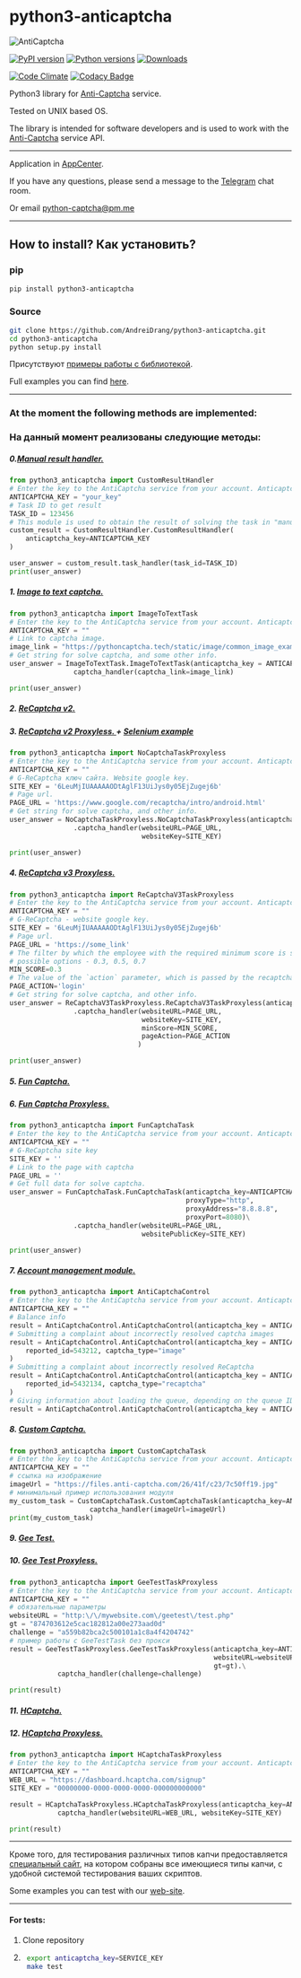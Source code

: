 # python3-anticaptcha

![AntiCaptcha](files/AntiCaptcha.png)

[![PyPI version](https://badge.fury.io/py/python3-anticaptcha.svg)](https://badge.fury.io/py/python3-anticaptcha)
[![Python versions](https://img.shields.io/pypi/pyversions/python3-anticaptcha.svg?logo=python&logoColor=FBE072)](https://badge.fury.io/py/python3-anticaptcha)
[![Downloads](https://pepy.tech/badge/python3-anticaptcha/month)](https://pepy.tech/project/python3-anticaptcha)

[![Code Climate](https://codeclimate.com/github/AndreiDrang/python3-anticaptcha/badges/gpa.svg)](https://codeclimate.com/github/AndreiDrang/python3-anticaptcha)
[![Codacy Badge](https://api.codacy.com/project/badge/Grade/2daabf7ff7974f01b9348fe64483c7af)](https://app.codacy.com/app/drang.andray/python3-anticaptcha?utm_source=github.com&utm_medium=referral&utm_content=AndreiDrang/python3-anticaptcha&utm_campaign=Badge_Grade_Settings)


Python3 library for [Anti-Captcha](https://anti-captcha.com/mainpage) service.

Tested on UNIX based OS.

The library is intended for software developers and is used to work with the [Anti-Captcha](https://anti-captcha.com/mainpage) service API.

***
Application in [AppCenter](https://anti-captcha.com/clients/tools/appcenter/app/867).

If you have any questions, please send a message to the [Telegram](https://t.me/pythoncaptcha) chat room.

Or email python-captcha@pm.me
***

## How to install? Как установить?

### pip

```bash
pip install python3-anticaptcha
```


### Source
```bash
git clone https://github.com/AndreiDrang/python3-anticaptcha.git
cd python3-anticaptcha
python setup.py install
```
Присутствуют [примеры работы с библиотекой](./anticaptcha_examples).

Full examples you can find [here](./anticaptcha_examples).

***
### At the moment the following methods are implemented:
### На данный момент реализованы следующие методы:

##### 0.[Manual result handler.](./anticaptcha_examples/custom_result_handler_example.py)

 
```python
from python3_anticaptcha import CustomResultHandler
# Enter the key to the AntiCaptcha service from your account. Anticaptcha service key.
ANTICAPTCHA_KEY = "your_key"
# Task ID to get result
TASK_ID = 123456
# This module is used to obtain the result of solving the task in "manual" mode
custom_result = CustomResultHandler.CustomResultHandler(
    anticaptcha_key=ANTICAPTCHA_KEY
)

user_answer = custom_result.task_handler(task_id=TASK_ID)
print(user_answer)
```

##### 1. [Image to text captcha.](./anticaptcha_examples/anticaptcah_image_to_text_example.py)

 
```python
from python3_anticaptcha import ImageToTextTask
# Enter the key to the AntiCaptcha service from your account. Anticaptcha service key.
ANTICAPTCHA_KEY = ""
# Link to captcha image.
image_link = "https://pythoncaptcha.tech/static/image/common_image_example/800070.png"
# Get string for solve captcha, and some other info.
user_answer = ImageToTextTask.ImageToTextTask(anticaptcha_key = ANTICAPTCHA_KEY).\
                captcha_handler(captcha_link=image_link)

print(user_answer)
```

##### 2. [ReCaptcha v2.](./anticaptcha_examples/anticaptcha_nocaptcha_example.py)


##### 3. [ReCaptcha v2 Proxyless. ](./anticaptcha_examples/anticaptcha_nocaptcha_example.py) + [Selenium example](./anticaptcha_examples/selenium_recaptcha_v2.py)

```python
from python3_anticaptcha import NoCaptchaTaskProxyless
# Enter the key to the AntiCaptcha service from your account. Anticaptcha service key.
ANTICAPTCHA_KEY = ""
# G-ReCaptcha ключ сайта. Website google key.
SITE_KEY = '6LeuMjIUAAAAAODtAglF13UiJys0y05EjZugej6b'
# Page url.
PAGE_URL = 'https://www.google.com/recaptcha/intro/android.html'
# Get string for solve captcha, and other info.
user_answer = NoCaptchaTaskProxyless.NoCaptchaTaskProxyless(anticaptcha_key = ANTICAPTCHA_KEY)\
                .captcha_handler(websiteURL=PAGE_URL,
                                 websiteKey=SITE_KEY)

print(user_answer)
```

##### 4. [ReCaptcha v3 Proxyless. ](./anticaptcha_examples/anticaptcha_nocaptcha_example.py)

```python
from python3_anticaptcha import ReCaptchaV3TaskProxyless
# Enter the key to the AntiCaptcha service from your account. Anticaptcha service key.
ANTICAPTCHA_KEY = ""
# G-ReCaptcha - website google key.
SITE_KEY = '6LeuMjIUAAAAAODtAglF13UiJys0y05EjZugej6b'
# Page url.
PAGE_URL = 'https://some_link'
# The filter by which the employee with the required minimum score is selected.
# possible options - 0.3, 0.5, 0.7
MIN_SCORE=0.3
# The value of the `action` parameter, which is passed by the recaptcha widget to google.
PAGE_ACTION='login'
# Get string for solve captcha, and other info.
user_answer = ReCaptchaV3TaskProxyless.ReCaptchaV3TaskProxyless(anticaptcha_key = ANTICAPTCHA_KEY)\
                .captcha_handler(websiteURL=PAGE_URL,
                                 websiteKey=SITE_KEY,
                                 minScore=MIN_SCORE,
                                 pageAction=PAGE_ACTION
                                )

print(user_answer)
```

##### 5. [Fun Captcha.](./anticaptcha_examples/anticaptcha_fun_example.py)

##### 6. [Fun Captcha Proxyless.](./anticaptcha_examples/anticaptcha_fun_example.py)

```python
from python3_anticaptcha import FunCaptchaTask
# Enter the key to the AntiCaptcha service from your account. Anticaptcha service key.
ANTICAPTCHA_KEY = ""
# G-ReCaptcha site key
SITE_KEY = ''
# Link to the page with captcha
PAGE_URL = ''
# Get full data for solve captcha.
user_answer = FunCaptchaTask.FunCaptchaTask(anticaptcha_key=ANTICAPTCHA_KEY,
                                            proxyType="http",
                                            proxyAddress="8.8.8.8",
                                            proxyPort=8080)\
                .captcha_handler(websiteURL=PAGE_URL,
                                 websitePublicKey=SITE_KEY)

print(user_answer)
```

##### 7. [Account management module.](./anticaptcha_examples/anticaptcha_control_example.py)

```python
from python3_anticaptcha import AntiCaptchaControl
# Enter the key to the AntiCaptcha service from your account. Anticaptcha service key.
ANTICAPTCHA_KEY = ""
# Balance info
result = AntiCaptchaControl.AntiCaptchaControl(anticaptcha_key = ANTICAPTCHA_KEY).get_balance()
# Submitting a complaint about incorrectly resolved captcha images
result = AntiCaptchaControl.AntiCaptchaControl(anticaptcha_key = ANTICAPTCHA_KEY).complaint_on_result(
    reported_id=543212, captcha_type="image"
)
# Submitting a complaint about incorrectly resolved ReCaptcha
result = AntiCaptchaControl.AntiCaptchaControl(anticaptcha_key = ANTICAPTCHA_KEY).complaint_on_result(
    reported_id=5432134, captcha_type="recaptcha"
)
# Giving information about loading the queue, depending on the queue ID
result = AntiCaptchaControl.AntiCaptchaControl(anticaptcha_key = ANTICAPTCHA_KEY).get_queue_status(queue_id=1)
```

##### 8. [Custom Captcha.](./anticaptcha_examples/anticaptcha_customcaptcha_example.py)

```python
from python3_anticaptcha import CustomCaptchaTask
# Enter the key to the AntiCaptcha service from your account. Anticaptcha service key.
ANTICAPTCHA_KEY = ""
# ссылка на изображение
imageUrl = "https://files.anti-captcha.com/26/41f/c23/7c50ff19.jpg"
# минимальный пример использования модуля
my_custom_task = CustomCaptchaTask.CustomCaptchaTask(anticaptcha_key=ANTICAPTCHA_KEY).\
                    captcha_handler(imageUrl=imageUrl)
print(my_custom_task)
```

##### 9. [Gee Test.](./anticaptcha_examples/gee_example.py)

##### 10. [Gee Test Proxyless.](./anticaptcha_examples/gee_example.py)

```python
from python3_anticaptcha import GeeTestTaskProxyless
# Enter the key to the AntiCaptcha service from your account. Anticaptcha service key.
ANTICAPTCHA_KEY = ""
# обязательные параметры
websiteURL = "http:\/\/mywebsite.com\/geetest\/test.php"
gt = "874703612e5cac182812a00e273aad0d"
challenge = "a559b82bca2c500101a1c8a4f4204742"
# пример работы с GeeTestTask без прокси
result = GeeTestTaskProxyless.GeeTestTaskProxyless(anticaptcha_key=ANTICAPTCHA_KEY,
                                                   websiteURL=websiteURL,
                                                   gt=gt).\
            captcha_handler(challenge=challenge)

print(result)
```

##### 11. [HCaptcha.](./anticaptcha_examples/anticaptcha_hcaptcha_example.py)

##### 12. [HCaptcha Proxyless.](./anticaptcha_examples/anticaptcha_hcaptcha_example.py)

```python
from python3_anticaptcha import HCaptchaTaskProxyless
# Enter the key to the AntiCaptcha service from your account. Anticaptcha service key.
ANTICAPTCHA_KEY = ""
WEB_URL = "https://dashboard.hcaptcha.com/signup"
SITE_KEY = "00000000-0000-0000-0000-000000000000"

result = HCaptchaTaskProxyless.HCaptchaTaskProxyless(anticaptcha_key=ANTICAPTCHA_KEY).\
            captcha_handler(websiteURL=WEB_URL, websiteKey=SITE_KEY)

print(result)
```
***
Кроме того, для тестирования различных типов капчи предоставляется [специальный сайт](https://pythoncaptcha.tech/), на котором собраны все имеющиеся типы капчи, с удобной системой тестирования ваших скриптов.

Some examples you can test with our [web-site](https://pythoncaptcha.tech/).

***
#### For tests:
1. Clone repository
2. ```bash
    export anticaptcha_key=SERVICE_KEY
    make test
    ```
